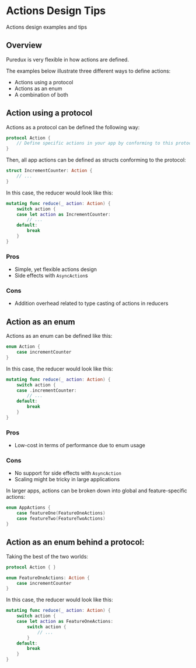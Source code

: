 # Actions Design Tips

Actions design examples and tips

## Overview

Puredux is very flexible in how actions are defined.

The examples below illustrate three different ways to define actions:

- Actions using a protocol
- Actions as an enum
- A combination of both

## Action using a protocol

Actions as a protocol can be defined the following way:

```swift
protocol Action {
    // Define specific actions in your app by conforming to this protocol
}
```

Then, all app actions can be defined as structs conforming to the protocol:

```swift
struct IncrementCounter: Action {
    // ...
}
```

In this case, the reducer would look like this:

```swift
mutating func reduce(_ action: Action) {
    switch action {
    case let action as IncrementCounter:
        // ...
    default:
        break
    }
}
```

### Pros

- Simple, yet flexible actions design
- Side effects with `AsyncAction`s 

### Cons

- Addition overhead related to type casting of actions in reducers

## Action as an enum

Actions as an enum can be defined like this:

```swift
enum Action {
    case incrementCounter
}
```

In this case, the reducer would look like this:

```swift
mutating func reduce(_ action: Action) {
    switch action {
    case .incrementCounter:
        // ...
    default:
        break
    }
}
```

### Pros

- Low-cost in terms of performance due to enum usage

### Cons

- No support for side effects with `AsyncAction`
- Scaling might be tricky in large applications

In larger apps, actions can be broken down into global and feature-specific actions:

```swift
enum AppActions {
    case featureOne(FeatureOneActions)
    case featureTwo(FeatureTwoActions)
}
```

## Action as an enum behind a protocol:

Taking the best of the two worlds:

```swift
protocol Action { }

enum FeatureOneActions: Action {
    case incrementCounter
}
```

In this case, the reducer would look like this:

```swift
mutating func reduce(_ action: Action) {
    switch action {
    case let action as FeatureOneActions:
        switch action {
            // ...
        }
    default:
        break
    }
}
```
